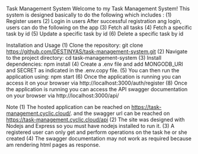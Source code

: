 Task Management System
Welcome to my  Task Management System! This system is designed basically to do the following
which includes :
(1) Register users
(2) Login in users
After successful registration ang login, users can do the following on the app
(3) Fetch all tasks
(4) Fetch a specific task by id
(5) Update a specific task by id
(6) Delete a specific task by id

Installation and Usage
(1) Clone the repository: git clone https://github.com/DESTINYAS/task-management-system.git
(2) Navigate to the project directory: cd task-management-system
(3) Install dependencies: npm install
(4) Create a .env file and add MONGODB_URI and SECRET as indicated in the .env.copy file.
(5) You can then run the application using: npm start
(6) Once the application is running you can access it on your browser via http://localhost:3000/auth/register
(8) Once the application is running you can access the API swagger documentation on your browser via http://localhost:3000/api/  

Note
(1) The hosted application can be reached on https://task-management.cyclic.cloud/. and the swagger url can be reached on https://task-management.cyclic.cloud/api
(2) The site was designed with Nodejs and Express so you must have nodejs installed to run it.
(3) A registered user can only get and perform operations on the task he or she created
(4)  The swagger documentation may not work as required because am rendering html pages as response.
